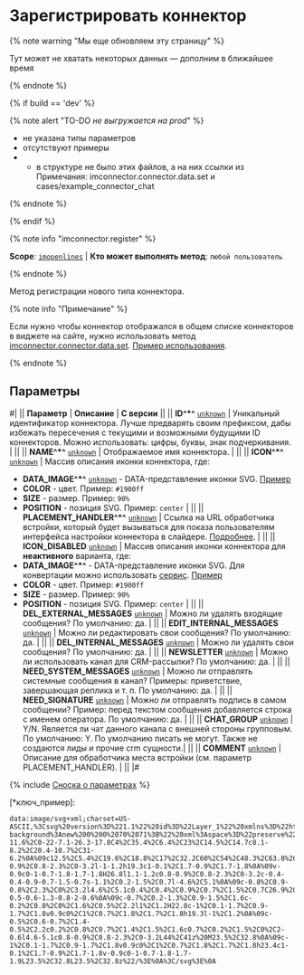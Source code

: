 # Зарегистрировать коннектор

{% note warning "Мы еще обновляем эту страницу" %}

Тут может не хватать некоторых данных — дополним в ближайшее время

{% endnote %}

{% if build == 'dev' %}

{% note alert "TO-DO _не выгружается на prod_" %}

- не указана типы параметров
- отсутствуют примеры
- - в структуре не было этих файлов, а на них ссылки из Примечания: imconnector.connector.data.set и cases/example_connector_chat

{% endnote %}

{% endif %}

{% note info "imconnector.register" %}

**Scope**: [`imopenlines`](../../scopes/permissions.md) | **Кто может выполнять метод**: `любой пользователь`

{% endnote %}

Метод регистрации нового типа коннектора.

{% note info "Примечание" %}

Если нужно чтобы коннектор отображался в общем списке коннекторов в виджете на сайте, нужно использовать метод [imconnector.connector.data.set](.). [Пример использования](.).

{% endnote %}

## Параметры

#|
|| **Параметр** | **Описание** | **С версии** ||
|| **ID^*^**
[`unknown`](../../data-types.md) | Уникальный идентификатор коннектора. Лучше предварять своим префиксом, дабы избежать пересечения с текущими и возможными будущими ID коннекторов. Можно использовать: цифры, буквы, знак подчеркивания. | ||
|| **NAME^*^**
[`unknown`](../../data-types.md) | Отображаемое имя коннектора. | ||
|| **ICON^*^**
[`unknown`](../../data-types.md) | Массив описания иконки коннектора, где:
- **DATA_IMAGE^*^**
[`unknown`](../../data-types.md) - DATA-представление иконки SVG. [Пример](*ключ_пример)
- **COLOR** - цвет. Пример: `#1900ff`
- **SIZE** - размер. Пример: `90%`
- **POSITION** - позиция SVG. Пример: `center`
 | ||
|| **PLACEMENT_HANDLER^*^**
[`unknown`](../../data-types.md) | Ссылка на URL обработчика встройки, который будет вызываться для показа пользователям интерфейса настройки коннектора в слайдере. [Подробнее](https://dev.1c-bitrix.ru/learning/course/index.php?COURSE_ID=99&CHAPTER_ID=02535&LESSON_PATH=8771.5380.2535). | ||
|| **ICON_DISABLED**
[`unknown`](../../data-types.md) | Массив описания иконки коннектора для **неактивного** варианта, где:
- **DATA_IMAGE^*^** - DATA-представление иконки SVG. Для конвертации можно использовать [сервис](http://www.grumpicon.com/). [Пример](*ключ_пример)
- **COLOR** - цвет. Пример: `#1900ff`
- **SIZE** - размер. Пример: `90%`
- **POSITION** - позиция SVG. Пример: `center`
  | ||
|| **DEL_EXTERNAL_MESSAGES**
[`unknown`](../../data-types.md) | Можно ли удалять входящие сообщения? По умолчанию: да. | ||
|| **EDIT_INTERNAL_MESSAGES**
[`unknown`](../../data-types.md) | Можно ли редактировать свои сообщения? По умолчанию: да. | ||
|| **DEL_INTERNAL_MESSAGES**
[`unknown`](../../data-types.md) | Можно ли удалять свои сообщения? По умолчанию: да. | ||
|| **NEWSLETTER**
[`unknown`](../../data-types.md) | Можно ли использовать канал для CRM-рассылки? По умолчанию: да. | ||
|| **NEED_SYSTEM_MESSAGES**
[`unknown`](../../data-types.md) | Можно ли отправлять системные сообщения в канал? Примеры: приветствие, завершающая реплика и т. п. По умолчанию: да. | ||
|| **NEED_SIGNATURE**
[`unknown`](../../data-types.md) | Можно ли отправлять подпись в самом сообщении? Пример: перед текстом сообщения добавляется строка с именем оператора. По умолчанию: да. | ||
|| **CHAT_GROUP**
[`unknown`](../../data-types.md) | Y/N. Является ли чат данного канала с внешней стороны групповым. По умолчанию: Y. По умолчанию писать не могут. Также не создаются лиды и прочие crm сущности.| ||
|| **COMMENT**
[`unknown`](../../data-types.md) | Описание для обработчика места встройки (см. параметр PLACEMENT_HANDLER). | ||
|#

{% include [Сноска о параметрах](../../../_includes/required.md) %}

[*ключ_пример]: 
```
data:image/svg+xml;charset=US-ASCII,%3Csvg%20version%3D%221.1%22%20id%3D%22Layer_1%22%20xmlns%3D%22http%3A//www.w3.org/2000/svg%22%20x%3D%220px%22%20y%3D%220px%22%0A%09%20viewBox%3D%220%200%2070%2071%22%20style%3D%22enable-background%3Anew%200%200%2070%2071%3B%22%20xml%3Aspace%3D%22preserve%22%3E%0A%3Cpath%20fill%3D%22%230C99BA%22%20class%3D%22st0%22%20d%3D%22M34.7%2C64c-11.6%2C0-22-7.1-26.3-17.8C4%2C35.4%2C6.4%2C23%2C14.5%2C14.7c8.1-8.2%2C20.4-10.7%2C31-6.2%0A%09c12.5%2C5.4%2C19.6%2C18.8%2C17%2C32.2C60%2C54%2C48.3%2C63.8%2C34.7%2C64L34.7%2C64z%20M27.8%2C29c0.8-0.9%2C0.8-2.3%2C0-3.2l-1-1.2h19.3c1-0.1%2C1.7-0.9%2C1.7-1.8%0A%09v-0.9c0-1-0.7-1.8-1.7-1.8H26.8l1.1-1.2c0.8-0.9%2C0.8-2.3%2C0-3.2c-0.4-0.4-0.9-0.7-1.5-0.7s-1.1%2C0.2-1.5%2C0.7l-4.6%2C5.1%0A%09c-0.8%2C0.9-0.8%2C2.3%2C0%2C3.2l4.6%2C5.1c0.4%2C0.4%2C0.9%2C0.7%2C1.5%2C0.7C26.9%2C29.6%2C27.4%2C29.4%2C27.8%2C29L27.8%2C29z%20M44%2C41c-0.5-0.6-1.3-0.8-2-0.6%0A%09c-0.7%2C0.2-1.3%2C0.9-1.5%2C1.6c-0.2%2C0.8%2C0%2C1.6%2C0.5%2C2.2l1%2C1.2H22.8c-1%2C0.1-1.7%2C0.9-1.7%2C1.8v0.9c0%2C1%2C0.7%2C1.8%2C1.7%2C1.8h19.3l-1%2C1.2%0A%09c-0.5%2C0.6-0.7%2C1.4-0.5%2C2.2c0.2%2C0.8%2C0.7%2C1.4%2C1.5%2C1.6c0.7%2C0.2%2C1.5%2C0%2C2-0.6l4.6-5.1c0.8-0.9%2C0.8-2.3%2C0-3.2L44%2C41z%20M23.5%2C32.8%0A%09c-1%2C0.1-1.7%2C0.9-1.7%2C1.8v0.9c0%2C1%2C0.7%2C1.8%2C1.7%2C1.8h23.4c1-0.1%2C1.7-0.9%2C1.7-1.8v-0.9c0-1-0.7-1.8-1.7-1.9L23.5%2C32.8L23.5%2C32.8z%22/%3E%0A%3C/svg%3E%0A
```
